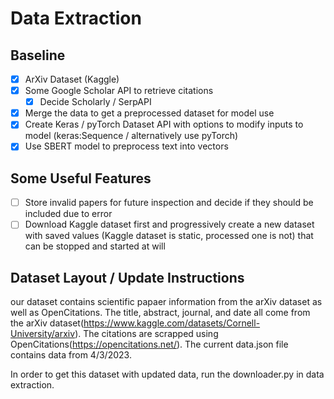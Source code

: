 # Data Extraction

## Baseline
- [x] ArXiv Dataset (Kaggle)
- [x] Some Google Scholar API to retrieve citations
    - [x] Decide Scholarly / SerpAPI

- [x] Merge the data to get a preprocessed dataset for model use
- [x] Create Keras / pyTorch Dataset API with options to modify inputs to model (keras:Sequence / alternatively use pyTorch)
- [x] Use SBERT model to preprocess text into vectors 

## Some Useful Features 
- [ ] Store invalid papers for future inspection and decide if they should be included due to error
- [ ] Download Kaggle dataset first and progressively create a new dataset with saved values (Kaggle dataset is static, processed one is not) that can be stopped and started at will

## Dataset Layout / Update Instructions
our dataset contains scientific papaer information from the arXiv dataset as well as OpenCitations. The title, abstract, journal, and date all come from the arXiv dataset(https://www.kaggle.com/datasets/Cornell-University/arxiv). The citations are scrapped using OpenCitations(https://opencitations.net/). The current data.json file contains data from 4/3/2023.

In order to get this dataset with updated data, run the downloader.py in data extraction.
